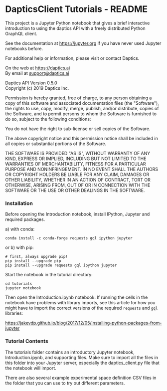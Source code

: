 # DapticsClient Tutorials - README

This project is a Jupyter Python notebook that gives a brief interactive introduction
to using the daptics API with a freely distributed Python GraphQL client.

See the documentation at https://jupyter.org if you have never used Jupyter notebooks before.

For additional help or information, please visit or contact Daptics.

On the web at https://daptics.ai  
By email at support@daptics.ai

Daptics API Version 0.5.0  
Copyright (c) 2019 Daptics Inc.

Permission is hereby granted, free of charge, to any person obtaining a copy of this software
and associated documentation files (the "Software"), the rights to use, copy, modify, merge,
publish, and/or distribute, copies of the Software, and to permit persons to whom the Software
is furnished to do so, subject to the following conditions:

You do not have the right to sub-license or sell copies of the Software.

The above copyright notice and this permission notice shall be included in all copies or
substantial portions of the Software.

THE SOFTWARE IS PROVIDED "AS IS", WITHOUT WARRANTY OF ANY KIND, EXPRESS OR IMPLIED, INCLUDING
BUT NOT LIMITED TO THE WARRANTIES OF MERCHANTABILITY, FITNESS FOR A PARTICULAR PURPOSE AND
NONINFRINGEMENT. IN NO EVENT SHALL THE AUTHORS OR COPYRIGHT HOLDERS BE LIABLE FOR ANY CLAIM,
DAMAGES OR OTHER LIABILITY, WHETHER IN AN ACTION OF CONTRACT, TORT OR OTHERWISE, ARISING FROM,
OUT OF OR IN CONNECTION WITH THE SOFTWARE OR THE USE OR OTHER DEALINGS IN THE SOFTWARE.


### Installation

Before opening the Introduction notebook, install IPython, Jupyter and required packages.

a) with conda:

```
conda install -c conda-forge requests gql ipython jupyter
```

or b) with pip:

```
# first, always upgrade pip!
pip install --upgrade pip
pip install --upgrade requests gql ipython jupyter
```

Start the notebook in the tutorial directory:

```
cd tutorials
jupyter notebook
```

Then open the Introduction.ipynb notebook. If running the cells in the notebook have
problems with library imports, see this article for how you might have to import the
correct versions of the required `requests` and `gql` libraries:

https://jakevdp.github.io/blog/2017/12/05/installing-python-packages-from-jupyter


### Tutorial Contents

The tutorials folder contains an introductory Jupyter notebook, Introduction.ipynb,
and supporting files.  Make sure to import all the files in this folder into your
Jupyter server, especially the daptics_client.py file that the notebook will import.

There are also several example experimental space definition CSV files in the
folder that you can use to try out different parameters.
